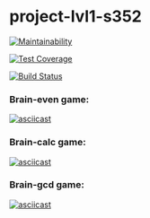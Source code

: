 # project-lvl1-s352
[![Maintainability](https://api.codeclimate.com/v1/badges/9c144fcbd1360013890d/maintainability)](https://codeclimate.com/github/mpokrovsky/project-lvl1-s352/maintainability)

[![Test Coverage](https://api.codeclimate.com/v1/badges/9c144fcbd1360013890d/test_coverage)](https://codeclimate.com/github/mpokrovsky/project-lvl1-s352/test_coverage)

[![Build Status](https://travis-ci.org/mpokrovsky/project-lvl1-s352.svg?branch=master)](https://travis-ci.org/mpokrovsky/project-lvl1-s352)

### Brain-even game:

[![asciicast](https://asciinema.org/a/qqyIfT24FTnrRPirOKVsevtpF.png)](https://asciinema.org/a/qqyIfT24FTnrRPirOKVsevtpF)

### Brain-calc game:

[![asciicast](https://asciinema.org/a/2WpkNg4m71xwRxNP9hVUdoHMC.png)](https://asciinema.org/a/2WpkNg4m71xwRxNP9hVUdoHMC)

### Brain-gcd game:

[![asciicast](https://asciinema.org/a/1NsfTw7WQi3OVHR598Fxp1HHw.png)](https://asciinema.org/a/1NsfTw7WQi3OVHR598Fxp1HHw)